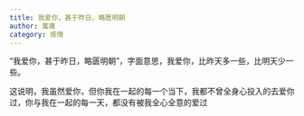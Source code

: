 ```yaml
---
title: 我爱你，甚于昨日，略匮明朝
author: 寓庸
category: 感情
---
```


“我爱你，甚于昨日，略匮明朝”，字面意思，我爱你，比昨天多一些，比明天少一些。

这说明，我虽然爱你，但你我在一起的每一个当下，我都不曾全身心投入的去爱你过，你与我在一起的每一天，都没有被我全心全意的爱过